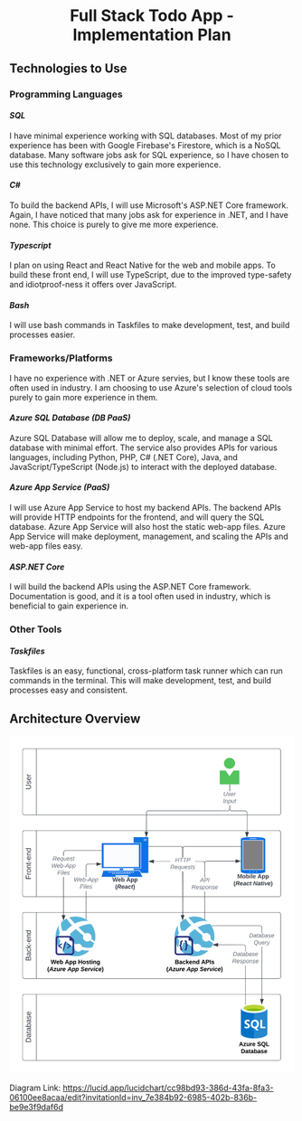 # <center>Full Stack Todo App - Implementation Plan</center>

## Technologies to Use

### Programming Languages

#### _SQL_

I have minimal experience working with SQL databases.
Most of my prior experience has been with Google Firebase's Firestore, which is a NoSQL database.
Many software jobs ask for SQL experience, so I have chosen to use this technology exclusively to gain more experience.

#### _C#_

To build the backend APIs, I will use Microsoft's ASP.NET Core framework.
Again, I have noticed that many jobs ask for experience in .NET, and I have none. This choice is purely to give me more experience.

#### _Typescript_

I plan on using React and React Native for the web and mobile apps. To build these front end, I will use TypeScript, due to the improved type-safety and idiotproof-ness it offers over JavaScript.

#### _Bash_

I will use bash commands in Taskfiles to make development, test, and build processes easier.

### Frameworks/Platforms

I have no experience with .NET or Azure servies, but I know these tools are often used in industry. I am choosing to use Azure's selection of cloud tools purely to gain more experience in them.

#### _Azure SQL Database (DB PaaS)_

Azure SQL Database will allow me to deploy, scale, and manage a SQL database with minimal effort. The service also provides APIs for various languages, including Python, PHP, C# (.NET Core), Java, and JavaScript/TypeScript (Node.js) to interact with the deployed database.

#### _Azure App Service (PaaS)_

I will use Azure App Service to host my backend APIs. The backend APIs will provide HTTP endpoints for the frontend, and will query the SQL database. Azure App Service will also host the static web-app files. Azure App Service will make deployment, management, and scaling the APIs and web-app files easy.

#### _ASP.NET Core_

I will build the backend APIs using the ASP.NET Core framework. Documentation is good, and it is a tool often used in industry, which is beneficial to gain experience in.

### Other Tools

#### _Taskfiles_

Taskfiles is an easy, functional, cross-platform task runner which can run commands in the terminal. This will make development, test, and build processes easy and consistent.

## Architecture Overview

![](assets/architecture-overview.png)

Diagram Link: https://lucid.app/lucidchart/cc98bd93-386d-43fa-8fa3-06100ee8acaa/edit?invitationId=inv_7e384b92-6985-402b-836b-be9e3f9daf6d
